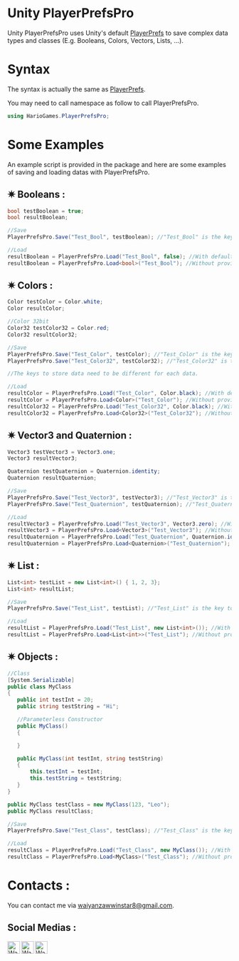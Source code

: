 # Unity PlayerPrefsPro

Unity PlayerPrefsPro uses Unity's default [PlayerPrefs](https://docs.unity3d.com/ScriptReference/PlayerPrefs.html) to save complex data types and classes (E.g. Booleans, Colors, Vectors, Lists, ...).

# Syntax

The syntax is actually the same as [PlayerPrefs](https://docs.unity3d.com/ScriptReference/PlayerPrefs.html).

You may need to call namespace as follow to call PlayerPrefsPro.
```c#
using HarioGames.PlayerPrefsPro; 
```

# Some Examples

An example script is provided in the package and here are some examples of saving and loading datas with PlayerPrefsPro.

## ✷ Booleans :
```c#
bool testBoolean = true;
bool resultBoolean;

//Save
PlayerPrefsPro.Save("Test_Bool", testBoolean); //"Test_Bool" is the key to store data because PlayerPrefs needs a key to store data.

//Load
resultBoolean = PlayerPrefsPro.Load("Test_Bool", false); //With default value
resultBoolean = PlayerPrefsPro.Load<bool>("Test_Bool"); //Without providing default value
```

## ✷ Colors :
```c#
Color testColor = Color.white;
Color resultColor;

//Color 32bit
Color32 testColor32 = Color.red;
Color32 resultColor32;

//Save
PlayerPrefsPro.Save("Test_Color", testColor); //"Test_Color" is the key to store data because PlayerPrefs needs a key to store data.
PlayerPrefsPro.Save("Test_Color32", testColor32); //"Test_Color32" is the key to store data because PlayerPrefs needs a key to store data.

//The keys to store data need to be different for each data.

//Load
resultColor = PlayerPrefsPro.Load("Test_Color", Color.black); //With default value
resultColor = PlayerPrefsPro.Load<Color>("Test_Color"); //Without providing default value
resultColor32 = PlayerPrefsPro.Load("Test_Color32", Color.black); //With default value
resultColor32 = PlayerPrefsPro.Load<Color32>("Test_Color32"); //Without providing default value
```

## ✷ Vector3 and Quaternion :
```c#
Vector3 testVector3 = Vector3.one;
Vector3 resultVector3;

Quaternion testQuaternion = Quaternion.identity;
Quaternion resultQuaternion;

//Save
PlayerPrefsPro.Save("Test_Vector3", testVector3); //"Test_Vector3" is the key to store data because PlayerPrefs needs a key to store data.
PlayerPrefsPro.Save("Test_Quaternion", testQuaternion); //"Test_Quaternion" is the key to store data because PlayerPrefs needs a key to store data.

//Load
resultVector3 = PlayerPrefsPro.Load("Test_Vector3", Vector3.zero); //With default value
resultVector3 = PlayerPrefsPro.Load<Vector3>("Test_Vector3"); //Without providing default value
resultQuaternion = PlayerPrefsPro.Load("Test_Quaternion", Quaternion.identity); //With default value
resultQuaternion = PlayerPrefsPro.Load<Quaternion>("Test_Quaternion"); //Without providing default value
```

## ✷ List :
```c#
List<int> testList = new List<int>() { 1, 2, 3};
List<int> resultList;

//Save
PlayerPrefsPro.Save("Test_List", testList); //"Test_List" is the key to store data because PlayerPrefs needs a key to store data.

//Load
resultList = PlayerPrefsPro.Load("Test_List", new List<int>()); //With default value
resultList = PlayerPrefsPro.Load<List<int>>("Test_List"); //Without providing default value
```

## ✷ Objects :
```c#
//Class
[System.Serializable]
public class MyClass
{
   public int testInt = 20;
   public string testString = "Hi";

   //Parameterless Constructor
   public MyClass()
   {

   }

   public MyClass(int testInt, string testString)
   {
       this.testInt = testInt;
       this.testString = testString;
   }
}

public MyClass testClass = new MyClass(123, "Leo");
public MyClass resultClass;

//Save
PlayerPrefsPro.Save("Test_Class", testClass); //"Test_Class" is the key to store data because PlayerPrefs need a key to store data.

//Load
resultClass = PlayerPrefsPro.Load("Test_Class", new MyClass()); //With default value
resultClass = PlayerPrefsPro.Load<MyClass>("Test_Class"); //Without providing default value
```



# Contacts : 

You can contact me via waiyanzawwinstar8@gmail.com.

## Social Medias :

[<img align="left" alt="Wai Yan Zaw Win | Facebook" width="28px" src="https://img.icons8.com/ios-glyphs/30/1778f2/facebook-new.png" />][facebook]
[<img align="left" alt="Wai Yan Zaw Win | Instagram" width="28px" src="https://img.icons8.com/material-outlined/24/aaaaaa/instagram-new--v1.png" />][instagram]
[<img align="left" alt="Wai Yan Zaw Win | LinkedIn" width="28px" src="https://img.icons8.com/fluent-systems-filled/50/0077b5/linkedin.png" />][linkedin]

<br />

[facebook]: https://www.facebook.com/WaiYanZawWin.Leo
[instagram]: https://www.instagram.com/waiyanzawwin0_0
[linkedin]: https://www.linkedin.com/in/wai-yan-zaw-win
